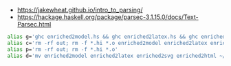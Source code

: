 
* https://jakewheat.github.io/intro_to_parsing/
* https://hackage.haskell.org/package/parsec-3.1.15.0/docs/Text-Parsec.html

```bash
alias g='ghc enriched2model.hs && ghc enriched2latex.hs && ghc enriched2svg.hs && ghc enriched2html.hs && rm -f *.hi *.o'
alias c='rm -rf out; rm -f *.hi *.o enriched2model enriched2latex enriched2svg'
alias p='rm -rf out; rm -f *.hi *.o'
alias d='mv enriched2model enriched2latex enriched2svg enriched2html ~/bin'
```
